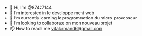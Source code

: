- 👋 Hi, I’m @87427144
- 👀 I’m interested in  le developpe ment web
- 🌱 I’m currently learning  la programmation  du micro-processeur
- 💞️ I’m looking to collaborate on  mon nouveau projet
- 📫 How to reach me  vitalarmand6@gmail.com

<!---
87427144/87427144 is a ✨ special ✨ repository because its `README.md` (this file) appears on your GitHub profile.
You can click the Preview link to take a look at your changes.
--->
